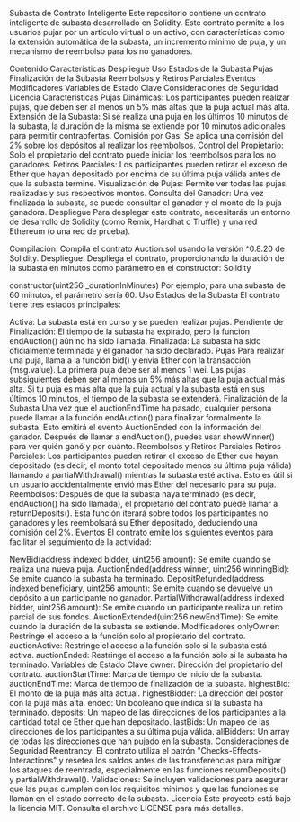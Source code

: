 Subasta de Contrato Inteligente
Este repositorio contiene un contrato inteligente de subasta desarrollado en Solidity. Este contrato permite a los usuarios pujar por un artículo virtual o un activo, con características como la extensión automática de la subasta, un incremento mínimo de puja, y un mecanismo de reembolso para los no ganadores.

Contenido
Características
Despliegue
Uso
Estados de la Subasta
Pujas
Finalización de la Subasta
Reembolsos y Retiros Parciales
Eventos
Modificadores
Variables de Estado Clave
Consideraciones de Seguridad
Licencia
Características
Pujas Dinámicas: Los participantes pueden realizar pujas, que deben ser al menos un 5% más altas que la puja actual más alta.
Extensión de la Subasta: Si se realiza una puja en los últimos 10 minutos de la subasta, la duración de la misma se extiende por 10 minutos adicionales para permitir contraofertas.
Comisión por Gas: Se aplica una comisión del 2% sobre los depósitos al realizar los reembolsos.
Control del Propietario: Solo el propietario del contrato puede iniciar los reembolsos para los no ganadores.
Retiros Parciales: Los participantes pueden retirar el exceso de Ether que hayan depositado por encima de su última puja válida antes de que la subasta termine.
Visualización de Pujas: Permite ver todas las pujas realizadas y sus respectivos montos.
Consulta del Ganador: Una vez finalizada la subasta, se puede consultar el ganador y el monto de la puja ganadora.
Despliegue
Para desplegar este contrato, necesitarás un entorno de desarrollo de Solidity (como Remix, Hardhat o Truffle) y una red Ethereum (o una red de prueba).

Compilación: Compila el contrato Auction.sol usando la versión ^0.8.20 de Solidity.
Despliegue: Despliega el contrato, proporcionando la duración de la subasta en minutos como parámetro en el constructor:
Solidity

constructor(uint256 _durationInMinutes)
Por ejemplo, para una subasta de 60 minutos, el parámetro sería 60.
Uso
Estados de la Subasta
El contrato tiene tres estados principales:

Activa: La subasta está en curso y se pueden realizar pujas.
Pendiente de Finalización: El tiempo de la subasta ha expirado, pero la función endAuction() aún no ha sido llamada.
Finalizada: La subasta ha sido oficialmente terminada y el ganador ha sido declarado.
Pujas
Para realizar una puja, llama a la función bid() y envía Ether con la transacción (msg.value).
La primera puja debe ser al menos 1 wei.
Las pujas subsiguientes deben ser al menos un 5% más altas que la puja actual más alta.
Si tu puja es más alta que la puja actual y la subasta está en sus últimos 10 minutos, el tiempo de la subasta se extenderá.
Finalización de la Subasta
Una vez que el auctionEndTime ha pasado, cualquier persona puede llamar a la función endAuction() para finalizar formalmente la subasta.
Esto emitirá el evento AuctionEnded con la información del ganador.
Después de llamar a endAuction(), puedes usar showWinner() para ver quién ganó y por cuánto.
Reembolsos y Retiros Parciales
Retiros Parciales: Los participantes pueden retirar el exceso de Ether que hayan depositado (es decir, el monto total depositado menos su última puja válida) llamando a partialWithdrawal() mientras la subasta esté activa. Esto es útil si un usuario accidentalmente envió más Ether del necesario para su puja.
Reembolsos: Después de que la subasta haya terminado (es decir, endAuction() ha sido llamada), el propietario del contrato puede llamar a returnDeposits(). Esta función iterará sobre todos los participantes no ganadores y les reembolsará su Ether depositado, deduciendo una comisión del 2%.
Eventos
El contrato emite los siguientes eventos para facilitar el seguimiento de la actividad:

NewBid(address indexed bidder, uint256 amount): Se emite cuando se realiza una nueva puja.
AuctionEnded(address winner, uint256 winningBid): Se emite cuando la subasta ha terminado.
DepositRefunded(address indexed beneficiary, uint256 amount): Se emite cuando se devuelve un depósito a un participante no ganador.
PartialWithdrawal(address indexed bidder, uint256 amount): Se emite cuando un participante realiza un retiro parcial de sus fondos.
AuctionExtended(uint256 newEndTime): Se emite cuando la duración de la subasta se extiende.
Modificadores
onlyOwner: Restringe el acceso a la función solo al propietario del contrato.
auctionActive: Restringe el acceso a la función solo si la subasta está activa.
auctionEnded: Restringe el acceso a la función solo si la subasta ha terminado.
Variables de Estado Clave
owner: Dirección del propietario del contrato.
auctionStartTime: Marca de tiempo de inicio de la subasta.
auctionEndTime: Marca de tiempo de finalización de la subasta.
highestBid: El monto de la puja más alta actual.
highestBidder: La dirección del postor con la puja más alta.
ended: Un booleano que indica si la subasta ha terminado.
deposits: Un mapeo de las direcciones de los participantes a la cantidad total de Ether que han depositado.
lastBids: Un mapeo de las direcciones de los participantes a su última puja válida.
allBidders: Un array de todas las direcciones que han pujado en la subasta.
Consideraciones de Seguridad
Reentrancy: El contrato utiliza el patrón "Checks-Effects-Interactions" y resetea los saldos antes de las transferencias para mitigar los ataques de reentrada, especialmente en las funciones returnDeposits() y partialWithdrawal().
Validaciones: Se incluyen validaciones para asegurar que las pujas cumplen con los requisitos mínimos y que las funciones se llaman en el estado correcto de la subasta.
Licencia
Este proyecto está bajo la licencia MIT. Consulta el archivo LICENSE para más detalles.

